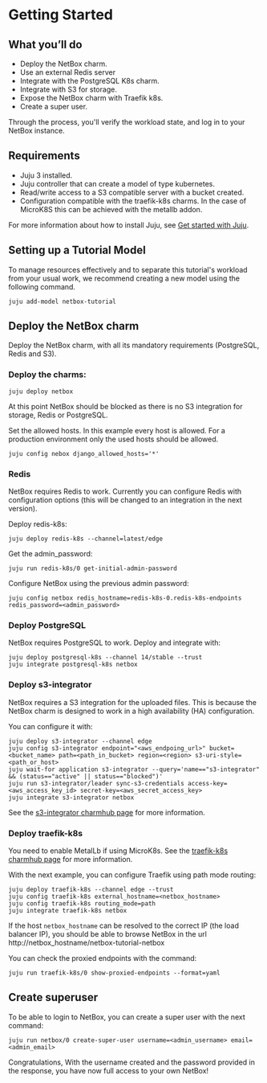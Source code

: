 # Getting Started

## What you’ll do
- Deploy the NetBox charm.
- Use an external Redis server
- Integrate with the PostgreSQL K8s charm.
- Integrate with S3 for storage.
- Expose the NetBox charm with Traefik k8s.
- Create a super user.

Through the process, you'll verify the workload state, and log in to
your NetBox instance.

## Requirements
- Juju 3 installed.
- Juju controller that can create a model of type kubernetes.
- Read/write access to a S3 compatible server with a bucket created.
- Configuration compatible with the traefik-k8s charms. In the case of MicroK8S this can be achieved with the metallb addon.

For more information about how to install Juju, see [Get started with Juju](https://juju.is/docs/olm/get-started-with-juju).


## Setting up a Tutorial Model

To manage resources effectively and to separate this tutorial's workload from
your usual work, we recommend creating a new model using the following command.

```
juju add-model netbox-tutorial
```

## Deploy the NetBox charm

Deploy the NetBox charm, with all its mandatory requirements (PostgreSQL, Redis and S3).

### Deploy the charms:
```
juju deploy netbox
```

At this point NetBox should be blocked as there is no S3 integration for
storage, Redis or PostgreSQL.

Set the allowed hosts. In this example every host is allowed. For a production environment
only the used hosts should be allowed.
```
juju config nebox django_allowed_hosts='*'
```

### Redis

NetBox requires Redis to work. Currently you can configure Redis with 
configuration options (this will be changed to an integration in the 
next version).

Deploy redis-k8s:
```
juju deploy redis-k8s --channel=latest/edge
```

Get the admin_password:
```
juju run redis-k8s/0 get-initial-admin-password
```

Configure NetBox using the previous admin password:
```
juju config netbox redis_hostname=redis-k8s-0.redis-k8s-endpoints redis_password=<admin_password>
```

### Deploy PostgreSQL

NetBox requires PostgreSQL to work. Deploy and integrate with:
```
juju deploy postgresql-k8s --channel 14/stable --trust
juju integrate postgresql-k8s netbox
```

### Deploy s3-integrator

NetBox requires a S3 integration for the uploaded files. This is because
the NetBox charm is designed to work in a high availability (HA) configuration.

You can configure it with:
```
juju deploy s3-integrator --channel edge
juju config s3-integrator endpoint="<aws_endpoing_url>" bucket=<bucket_name> path=<path_in_bucket> region=<region> s3-uri-style=<path_or_host>
juju wait-for application s3-integrator --query='name=="s3-integrator" && (status=="active" || status=="blocked")'
juju run s3-integrator/leader sync-s3-credentials access-key=<aws_access_key_id> secret-key=<aws_secret_access_key>
juju integrate s3-integrator netbox
```

See the [s3-integrator charmhub page](https://charmhub.io/s3-integrator) for more information.

### Deploy traefik-k8s 

You need to enable MetalLb if using MicroK8s. See the [traefik-k8s charmhub page](https://charmhub.io/traefik-k8s) for more information.

With the next example, you can configure Traefik using path mode routing:
```
juju deploy traefik-k8s --channel edge --trust
juju config traefik-k8s external_hostname=<netbox_hostname>
juju config traefik-k8s routing_mode=path
juju integrate traefik-k8s netbox
```

If the host `netbox_hostname` can be resolved to the correct IP (the load balancer IP),
you should be able to browse NetBox in the url http://netbox_hostname/netbox-tutorial-netbox

You can check the proxied endpoints with the command:
```
juju run traefik-k8s/0 show-proxied-endpoints --format=yaml
```

## Create superuser
To be able to login to NetBox, you can create a super user with the next command:
```
juju run netbox/0 create-super-user username=<admin_username> email=<admin_email>
```

Congratulations, With the username created and the password provided in the response, 
you have now full access to your own NetBox!
